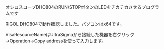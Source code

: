 オシロスコープDHO804のRUN/STOPボタンのLEDをチカチカさせるプログラムです

RIGOL DHO804で動作確認しました。パソコンはx64です。

VisaResourceNameはUltraSigmaから接続した機器を右クリック→Operation→Copy addressを使って入力します。
